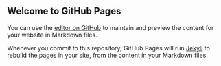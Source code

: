 ## Welcome to GitHub Pages

You can use the [editor on GitHub](https://github.com/suhasaii/longitudinaldynamics/edit/main/README.md) to maintain and preview the content for your website in Markdown files.

Whenever you commit to this repository, GitHub Pages will run [Jekyll](https://jekyllrb.com/) to rebuild the pages in your site, from the content in your Markdown files.

